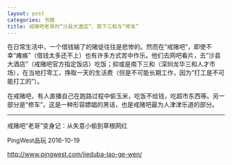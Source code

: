 ```yaml
---
layout: post
categories: 书摘
title: 戒赌吧老哥的“沙县大酒店”、南下三和与“修车”
---
```


在日常生活中，一个借钱输了的赌徒往往是悲惨的。然而在“戒赌吧”，即使不幸“瘫痪”（借钱太多还不上）也有许多方式苦中作乐。他们去网吧看片，去“沙县大酒店”（戒赌吧官方指定饭店）吃饭；抑或是南下三和（深圳龙华三和人才市场），在当地打零工，挣取一天的生活费（但是不可能长期工作，因为“打工是不可能打工的”）。

在戒赌吧，有人直播自己在跑路过程中偷玉米，吃饭不给钱，吃超市东西等。另一部分是“修车”，这是一种形容嫖娼的黑话，也是戒赌吧最为人津津乐道的部分。

---

戒赌吧“老哥”变身记：从失意小偷到草根网红

PingWest品玩 2016-10-19

http://www.pingwest.com/jieduba-lao-ge-wen/